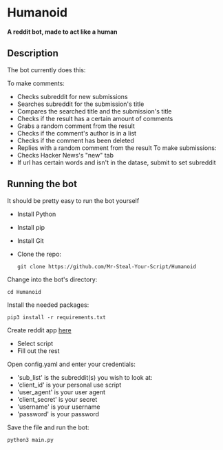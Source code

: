# Humanoid

**A reddit bot, made to act like a human**

## Description

The bot currently does this:

To make comments:
- Checks subreddit for new submissions
- Searches subreddit for the submission's title
- Compares the searched title and the submission's title
- Checks if the result has a certain amount of comments
- Grabs a random comment from the result
- Checks if the comment's author is in a list
- Checks if the comment has been deleted
- Replies with a random comment from the result
To make submissions:
- Checks Hacker News's "new" tab
- If url has certain words and isn't in the datase, submit to set subreddit

## Running the bot

It should be pretty easy to run the bot yourself

- Install Python
- Install pip
- Install Git
- Clone the repo:


      git clone https://github.com/Mr-Steal-Your-Script/Humanoid
    
Change into the bot's directory:

    cd Humanoid
    
Install the needed packages:

    pip3 install -r requirements.txt
    
Create reddit app [here](https://reddit.com/prefs/apps)

- Select script
- Fill out the rest

Open config.yaml and enter your credentials:

- 'sub_list' is the subreddit(s) you wish to look at:
- 'client_id' is your personal use script
- 'user_agent' is your user agent
- 'client_secret' is your secret
- 'username' is your username
- 'password' is your password

Save the file and run the bot:

    python3 main.py
